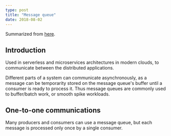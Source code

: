 ```yaml
---
type: post
title: "Message queue"
date: 2018-08-02
---
```


Summarized from [here](https://aws.amazon.com/message-queue/).

## Introduction

Used in serverless and microservices architectures in modern clouds,
to communicate between the distributed applications.

Different parts of a system can communicate asynchronously,
as a message can be temporarity stored on the message queue's buffer
until a consumer is ready to process it.
Thus message queues are commonly used to buffer/batch work, or smooth spike workloads.

## One-to-one communications

Many producers and consumers can use a message queue,
but each message is processed only once by a single consumer. 

